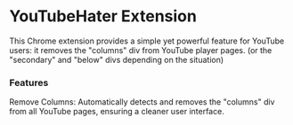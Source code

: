 # YouTubeHater Extension
This Chrome extension provides a simple yet powerful feature for YouTube users: it removes the "columns" div from YouTube player pages. (or the "secondary" and "below" divs depending on the situation)

### Features
Remove Columns: Automatically detects and removes the "columns" div from all YouTube pages, ensuring a cleaner user interface.
